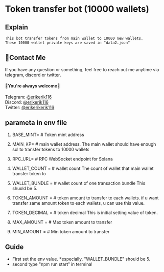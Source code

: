 #  Token transfer bot (10000 wallets)

## Explain
    This bot transfer tokens from main wallet to 10000 new wallets.
    These 10000 wallet private keys are saved in "data2.json"



## 💬Contact Me

If you have any question or something, feel free to reach out me anytime via telegram, discord or twitter.
<br>
#### 🌹You're always welcome🌹

Telegram: [@erikerik116](https://t.me/erikerik116) <br>
Discord: [@erikerik116](https://discordapp.com/users/304228787250528256) <br>
Twitter: [@erikerikerik116](https://x.com/erikerikerik116)


## parameta in env file
1. BASE_MINT=   # Token mint address
 
2. MAIN_KP=    # main wallet address.
        The main wallet should have enough sol to transfer tokens to 10000 wallets
        
3. RPC_URL=    # RPC WebSocket endpoint for Solana

4. WALLET_COUNT =    # wallet count
        The count of wallet that main wallet transfer token to

5. WALLET_BUNDLE =    # wallet count of one transaction bundle
        This shuold be 5.

6. TOKEN_AMOUNT =    # token amount to transfer to each wallets.
        if u want transfer same amount token to each wallets, u can use this value.

7. TOKEN_DECIMAL =    # token decimal
        This is initial setting value of token.

8. MAX_AMOUNT =    # Max token amount to transfer 

9. MIN_AMOUNT =    # Min token amount to transfer 

        

## Guide
-  First set the env value.
    *especially, "WALLET_BUNDLE" should be 5.
-  second type "npm run start" in terminal

